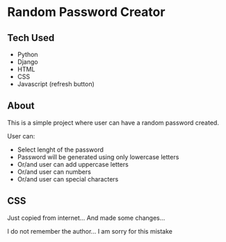 # Random Password Creator

## Tech Used
- Python
- Django
- HTML
- CSS
- Javascript (refresh button)


## About
This is a simple project where user can have a random password created.

User can:
- Select lenght of the password
- Password will be generated using only lowercase letters
- Or/and user can add uppercase letters
- Or/and user can numbers
- Or/and user can special characters

## CSS 
Just copied from internet...  And made some changes...

I do not remember the author... I am sorry for this mistake




